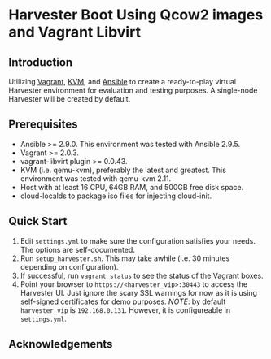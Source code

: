 Harvester Boot Using Qcow2 images and Vagrant Libvirt
=========================================

Introduction
------------

Utilizing [Vagrant][vagrant], [KVM][kvm], and [Ansible][ansible] to create a
ready-to-play virtual Harvester environment for evaluation and testing
purposes. A single-node Harvester will be created by default.

Prerequisites
-------------

-   Ansible \>= 2.9.0. This environment was tested with Ansible 2.9.5.
-   Vagrant \>= 2.0.3.
-   vagrant-libvirt plugin \>= 0.0.43.
-   KVM (i.e. qemu-kvm), preferably the latest and greatest. This
    environment was tested with qemu-kvm 2.11.
-   Host with at least 16 CPU, 64GB RAM, and 500GB free disk space.
-   cloud-localds to package iso files for injecting cloud-init.

Quick Start
-----------

1.  Edit `settings.yml` to make sure the configuration satisfies your
    needs. The options are self-documented.
2.  Run `setup_harvester.sh`. This may take awhile (i.e. 30 minutes
    depending on configuration).
3.  If successful, run `vagrant status` to see the status of the Vagrant
    boxes.
4.  Point your browser to `https://<harvester_vip>:30443` to
    access the Harvester UI. Just ignore the scary SSL warnings for now
    as it is using self-signed certificates for demo purposes.
    *NOTE*: by default `harvester_vip` is `192.168.0.131`. However, it is
    configureable in `settings.yml`.

Acknowledgements
----------------
[ansible]: https://www.ansible.com
[kvm]: https://www.linux-kvm.org
[vagrant]: https://www.vagrantup.com
